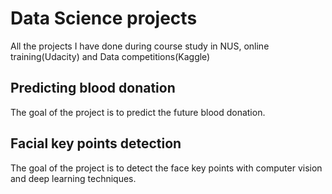 # Data Science projects
All the projects I have done during course study in NUS, online training(Udacity) and Data competitions(Kaggle)

## Predicting blood donation
The goal of the project is to predict the future blood donation. 


## Facial key points detection
The goal of the project is to detect the face key points with computer vision and deep learning techniques.
